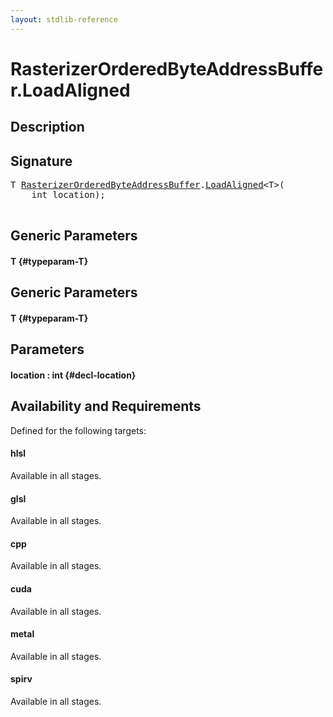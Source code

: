 ```yaml
---
layout: stdlib-reference
---
```


# RasterizerOrderedByteAddressBuffer\.LoadAligned

## Description





## Signature 

<pre>
<span class="code_type">T</span> <a href="/stdlib-reference/types/RasterizerOrderedByteAddressBuffer/index" class="code_type">RasterizerOrderedByteAddressBuffer</a>.<a href="/stdlib-reference/types/RasterizerOrderedByteAddressBuffer/LoadAligned">LoadAligned</a>&lt;<span class="code_type">T</span>&gt;(
    <span class="code_keyword">int</span> <span class='code_param'>location</span>);

</pre>

## Generic Parameters

#### T {#typeparam-T}

## Generic Parameters

#### T {#typeparam-T}

## Parameters

#### location  : int {#decl-location}

## Availability and Requirements

Defined for the following targets:

#### hlsl
Available in all stages.

#### glsl
Available in all stages.

#### cpp
Available in all stages.

#### cuda
Available in all stages.

#### metal
Available in all stages.

#### spirv
Available in all stages.



